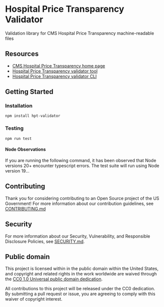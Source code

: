 # Hospital Price Transparency Validator

Validation library for CMS Hospital Price Transparency machine-readable files

## Resources

- [CMS Hospital Price Transparency home page](https://www.cms.gov/hospital-price-transparency)
- [Hospital Price Transparency validator tool](https://cmsgov.github.io/hpt-validator-tool)
- [Hospital Price Transparency validator CLI](https://github.com/CMSGov/hpt-validator-cli)

## Getting Started

### Installation

```
npm install hpt-validator
```

### Testing

```
npm run test
```

#### Node Observations
If you are running the following command, it has been observed that Node versions 20+ encounter typescript errors. The test suite will run using Node version 19.*.*.

## Contributing

Thank you for considering contributing to an Open Source project of the US
Government! For more information about our contribution guidelines, see
[CONTRIBUTING.md](CONTRIBUTING.md)

## Security

For more information about our Security, Vulnerability, and Responsible
Disclosure Policies, see [SECURITY.md](SECURITY.md).

## Public domain

This project is licensed within in the public domain within the United States, and copyright and related rights in the work worldwide are waived through the [CC0 1.0 Universal public domain dedication](https://creativecommons.org/publicdomain/zero/1.0/).

All contributions to this project will be released under the CC0 dedication. By submitting a pull request or issue, you are agreeing to comply with this waiver of copyright interest.
